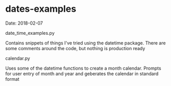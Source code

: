 # dates-examples
Date: 2018-02-07

date_time_examples.py

  Contains snippets of things I've tried using the datetime package. There are some comments around the code, but nothing is production  ready
  
 calendar.py
 
  Uses some of the datetime functions to create a month calendar. Prompts for user entry of month and year and geberates the calendar in standard format
